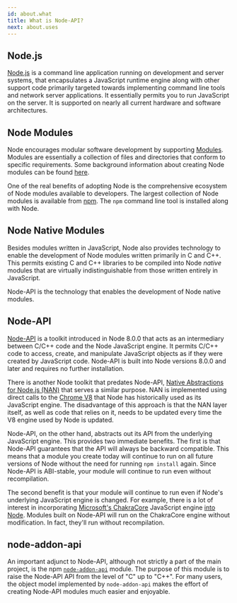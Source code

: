 ```yaml
---
id: about.what
title: What is Node-API?
next: about.uses
---
```


## Node.js

[Node.js](https://nodejs.org/en/about/) is a command line application running on development and server systems, that encapsulates a JavaScript runtime engine along with other support code primarily targeted towards implementing command line tools and network server applications. It essentially permits you to run JavaScript on the server. It is supported on nearly all current hardware and software architectures. 

## Node Modules

Node encourages modular software development by supporting [Modules](https://nodejs.org/api/modules.html#modules_modules). Modules are essentially a collection of files and directories that conform to specific requirements. Some background information about creating Node modules can be found [here](https://docs.npmjs.com/creating-node-js-modules).

One of the real benefits of adopting Node is the comprehensive ecosystem of Node modules available to developers. The largest collection of Node modules is available from [npm](https://www.npmjs.com). The `npm` command line tool is installed along with Node. 

## Node Native Modules

Besides modules written in JavaScript, Node also provides technology to enable the development of Node modules written primarily in C and C++. This permits existing C and C++ libraries to be compiled into Node *native* modules that are virtually indistinguishable from those written entirely in JavaScript. 

Node-API is the technology that enables the development of Node native modules. 

## Node-API

[Node-API](https://nodejs.org/api/n-api.html#n_api_n_api) is a toolkit introduced in Node 8.0.0 that acts as an intermediary between C/C++ code and the Node JavaScript engine. It permits C/C++ code to access, create, and manipulate JavaScript objects as if they were created by JavaScript code. Node-API is built into Node versions 8.0.0 and later and requires no further installation.

There is another Node toolkit that predates Node-API, [Native Abstractions for Node.js (NAN)](https://github.com/nodejs/nan) that serves a similar purpose. NAN is implemented using direct calls to the [Chrome V8](https://developers.google.com/v8/) that Node has historically used as its JavaScript engine. The disadvantage of this approach is that the NAN layer itself, as well as code that relies on it, needs to be updated every time the V8 engine used by Node is updated. 

Node-API, on the other hand, abstracts out its API from the underlying JavaScript engine. This provides two immediate benefits. The first is that Node-API guarantees that the API will always be backward compatible. This means that a module you create today will continue to run on all future versions of Node without the need for running `npm install` again. Since Node-API is ABI-stable, your module will continue to run even without recompilation. 

The second benefit is that your module will continue to run even if Node's underlying JavaScript engine is changed. For example, there is a lot of interest in incorporating [Microsoft's ChakraCore](https://github.com/Microsoft/ChakraCore) JavaScript engine [into Node](https://github.com/nodejs/node-chakracore). Modules built on Node-API will run on the ChakraCore engine without modification. In fact, they'll run without recompilation. 

## node-addon-api

An important adjunct to Node-API, although not strictly a part of the main project, is the npm [`node-addon-api`](https://www.npmjs.com/package/node-addon-api) module. The purpose of this module is to raise the Node-API API from the level of "C" up to "C++". For many users, the object model implemented by `node-addon-api` makes the effort of creating Node-API modules much easier and enjoyable. 